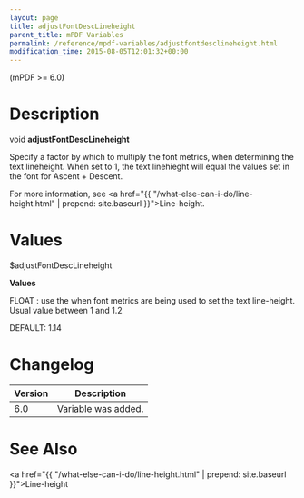 ```yaml
---
layout: page
title: adjustFontDescLineheight
parent_title: mPDF Variables
permalink: /reference/mpdf-variables/adjustfontdesclineheight.html
modification_time: 2015-08-05T12:01:32+00:00
---
```


(mPDF >= 6.0)

# Description

void **adjustFontDescLineheight**

Specify a factor by which to multiply the font metrics, when determining the text lineheight. When set to 1, the text linehieght will equal the values set in the font for Ascent + Descent.

For more information, see <a href="{{ "/what-else-can-i-do/line-height.html" | prepend: site.baseurl }}">Line-height</a>.

# Values

<span class="parameter">$adjustFontDescLineheight</span>

**Values**

<span class="smallblock">FLOAT </span>: use the when font metrics are being used to set the text line-height. Usual value between 1 and 1.2

<span class="smallblock">DEFAULT</span>: 1.14

# Changelog

<table class="table"> <thead>
<tr> <th>Version</th><th>Description</th> </tr>
</thead> <tbody>
<tr>
<td>6.0</td>
<td>Variable was added.</td>
</tr>
</tbody> </table>

# See Also

<a href="{{ "/what-else-can-i-do/line-height.html" | prepend: site.baseurl }}">Line-height</a>

